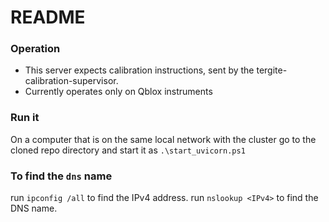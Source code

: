 # README #

### Operation ###

* This server expects calibration instructions, sent by the tergite-calibration-supervisor.
* Currently operates only on Qblox instruments

### Run it ###
On a computer that is on the same local network with the cluster go to the cloned repo directory and start it as
`.\start_uvicorn.ps1`

### To find the `dns` name ###
run `ipconfig /all`  to find the IPv4 address.
run `nslookup <IPv4>`  to find the DNS name.
